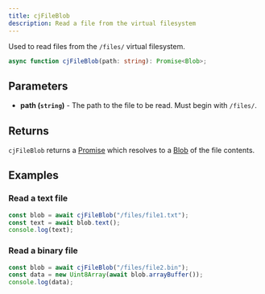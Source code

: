 ```yaml
---
title: cjFileBlob
description: Read a file from the virtual filesystem
---
```


Used to read files from the `/files/` virtual filesystem.

```ts
async function cjFileBlob(path: string): Promise<Blob>;
```

## Parameters

- **path (`string`)** - The path to the file to be read. Must begin with `/files/`.

## Returns

`cjFileBlob` returns a [Promise] which resolves to a [Blob] of the file contents.

## Examples

### Read a text file

```js
const blob = await cjFileBlob("/files/file1.txt");
const text = await blob.text();
console.log(text);
```

### Read a binary file

```js
const blob = await cjFileBlob("/files/file2.bin");
const data = new Uint8Array(await blob.arrayBuffer());
console.log(data);
```

[Promise]: https://developer.mozilla.org/en-US/docs/Web/JavaScript/Reference/Global_Objects/Promise
[Blob]: https://developer.mozilla.org/en-US/docs/Web/API/Blob
